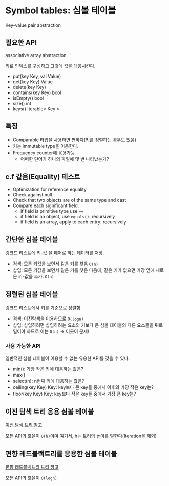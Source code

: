 # Symbol tables: 심볼 테이블

Key-value pair abstraction

## 필요한 API

associative array abstraction

키로 인덱스를 구성하고 그것에 값을 대응시킨다.

- put(key Key, val Value)
- get(key Key) Value
- delete(key Key)
- contains(key Key) bool
- isEmpty() bool
- size() int
- keys() Iterable< Key >

## 특징

- Comparable 타입을 사용하면 편하다(키를 정렬하는 경우도 있음)
- 키는 immutable type을 이용한다.
- Frequency counter에 응용가능
  - 어떠한 단어가 하나의 파일에 몇 번 나타났는가?

## c.f 같음(Equality) 테스트

- Optimization for reference equality
- Check against null
- Check that two objects are of the same type and cast
- Compare each significant field:
  - if field is primitive type use `==`
  - if field is an object, use `equals()`: recursively
  - if field is an array, apply to each entry: recursively

## 간단한 심볼 테이블

링크드 리스트에 키-값 을 페어로 하는 데이터를 저장.

- 검색: 모든 키값을 보면서 같은 키를 찾음 `O(n)`
- 삽입: 모든 키값을 보면서 같은 키를 찾은 다음에, 같은 키가 없으면 가장 앞에 새로운 키-값을 추가. `O(n)`

## 정렬된 심볼 테이블

링크드 리스트에서 키를 기준으로 정렬함.

- 검색: 이진탐색을 이용하므로 `O(logn)`
- 삽입: 삽입하려면 삽입하려는 요소의 키보다 큰 심볼 테이블의 다른 요소들을 뒤로 밀어야 하므로 이는 `O(n)` -> 이곳이 문제!

### 사용 가능한 API

일반적인 심볼 테이블이 이용할 수 없는 유용한 API를 갖을 수 있다.

- min(): 가장 작은 키에 대응하는 값은?
- max()
- select(n): n번째 키에 대응하는 값은?
- ceiling(key Key) Key: key보다 큰 key들 중에서 이후의 가장 작은 key는?
- floor(key Key) Key: key보다 작은 key들 중에서 가장 큰 key는?

## 이진 탐색 트리 응용 심볼 테이블

[이진 탐색 트리 참고](../Tree/Binary_search_tree/README.md)

모든 API의 효율이 `O(h)`이며 여기서, h는 트리의 높이를 말한다(Iteration을 제외)

## 편향 레드블랙트리를 응용한 심볼 테이블

[편향 레드블랙트리 트리 참고](../Tree/Binary_search_tree/README.md)

모든 API의 효율이 `O(logn)`

